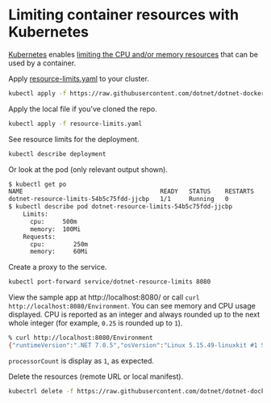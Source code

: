 # Limiting container resources with Kubernetes

[Kubernetes](https://kubernetes.io/) enables [limiting the CPU and/or memory resources](https://kubernetes.io/docs/concepts/configuration/manage-resources-containers/) that can be used by a container.

Apply [resource-limits.yaml](resource-limits.yaml) to your cluster.

```bash
kubectl apply -f https://raw.githubusercontent.com/dotnet/dotnet-docker/main/samples/kubernetes/resource-limits/resource-limits.yaml
```

Apply the local file if you've cloned the repo.

```bash
kubectl apply -f resource-limits.yaml
```

See resource limits for the deployment.

```bash
kubectl describe deployment
```

Or look at the pod (only relevant output shown).

```bash
$ kubectl get po
NAME                                      READY   STATUS    RESTARTS   AGE
dotnet-resource-limits-54b5c75fdd-jjcbp   1/1     Running   0          12s
$ kubectl describe pod dotnet-resource-limits-54b5c75fdd-jjcbp
    Limits:
      cpu:     500m
      memory:  100Mi
    Requests:
      cpu:        250m
      memory:     60Mi
```

Create a proxy to the service.

```bash
kubectl port-forward service/dotnet-resource-limits 8080
```

View the sample app at http://localhost:8080/ or call `curl http://localhost:8080/Environment`. You can see memory and CPU usage displayed. CPU is reported as an integer and always rounded up to the next whole integer (for example, `0.25` is rounded up to `1`).

```bash
% curl http://localhost:8080/Environment
{"runtimeVersion":".NET 7.0.5","osVersion":"Linux 5.15.49-linuxkit #1 SMP PREEMPT Tue Sep 13 07:51:32 UTC 2022","osArchitecture":"Arm64","user":"root","processorCount":1,"totalAvailableMemoryBytes":78643200,"memoryLimit":104857600,"memoryUsage":31354880}
```

`processorCount` is display as `1`, as expected.

Delete the resources (remote URL or local manifest).

```bash
kubectrl delete -f https://raw.githubusercontent.com/dotnet/dotnet-docker/main/samples/kubernetes/resource-limits/resource-limits.yaml
```

